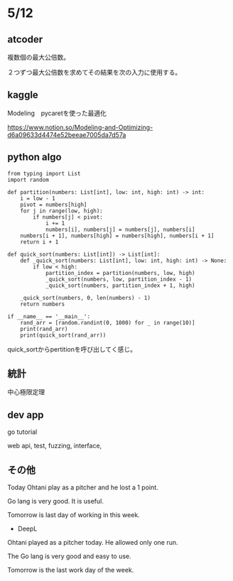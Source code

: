 # 5/12

## atcoder

複数個の最大公倍数。

２つずつ最大公倍数を求めてその結果を次の入力に使用する。

## kaggle

Modeling　pycaretを使った最適化

https://www.notion.so/Modeling-and-Optimizing-d6a09633d4474e52beeae7005da7d57a

## python algo

```
from typing import List
import random

def partition(numbers: List[int], low: int, high: int) -> int:
    i = low - 1
    pivot = numbers[high]
    for j in range(low, high):
        if numbers[j] < pivot:
            i += 1
            numbers[i], numbers[j] = numbers[j], numbers[i]
    numbers[i + 1], numbers[high] = numbers[high], numbers[i + 1]
    return i + 1

def quick_sort(numbers: List[int]) -> List[int]:
    def _quick_sort(numbers: List[int], low: int, high: int) -> None:
        if low < high:
            partition_index = partition(numbers, low, high)
            _quick_sort(numbers, low, partition_index - 1)
            _quick_sort(numbers, partition_index + 1, high)

    _quick_sort(numbers, 0, len(numbers) - 1)
    return numbers

if __name__ == '__main__':
    rand_arr = [random.randint(0, 1000) for _ in range(10)]
    print(rand_arr)
    print(quick_sort(rand_arr))

```
quick_sortからpertitionを呼び出してく感じ。

## 統計
中心極限定理

## dev app
go tutorial

web api, test, fuzzing, interface,


## その他

Today Ohtani play as a pitcher and he lost a 1 point.

Go lang is very good. It is useful.

Tomorrow is last day of working in this week.

- DeepL

Ohtani played as a pitcher today. He allowed only one run.

The Go lang is very good and easy to use.

Tomorrow is the last work day of the week.
